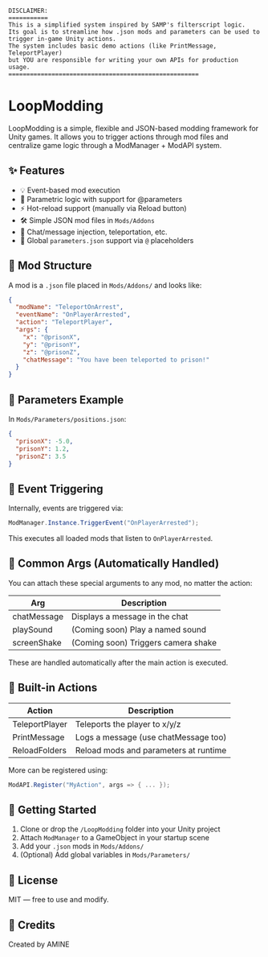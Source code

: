 ```
DISCLAIMER:
===========
This is a simplified system inspired by SAMP's filterscript logic.
Its goal is to streamline how .json mods and parameters can be used to trigger in-game Unity actions.
The system includes basic demo actions (like PrintMessage, TeleportPlayer)
but YOU are responsible for writing your own APIs for production usage.
=====================================================
```

# LoopModding

LoopModding is a simple, flexible and JSON-based modding framework for Unity games. It allows you to trigger actions through mod files and centralize game logic through a ModManager + ModAPI system.

✨ Features
-----------
- 💡 Event-based mod execution
- 🧠 Parametric logic with support for @parameters
- ⚡ Hot-reload support (manually via Reload button)
- 🛠️ Simple JSON mod files in `Mods/Addons`
- 💬 Chat/message injection, teleportation, etc.
- 📁 Global `parameters.json` support via `@` placeholders

🧩 Mod Structure
----------------
A mod is a `.json` file placed in `Mods/Addons/` and looks like:

```json
{
  "modName": "TeleportOnArrest",
  "eventName": "OnPlayerArrested",
  "action": "TeleportPlayer",
  "args": {
    "x": "@prisonX",
    "y": "@prisonY",
    "z": "@prisonZ",
    "chatMessage": "You have been teleported to prison!"
  }
}
```

📂 Parameters Example
---------------------
In `Mods/Parameters/positions.json`:

```json
{
  "prisonX": -5.0,
  "prisonY": 1.2,
  "prisonZ": 3.5
}
```

🔄 Event Triggering
-------------------
Internally, events are triggered via:

```csharp
ModManager.Instance.TriggerEvent("OnPlayerArrested");
```

This executes all loaded mods that listen to `OnPlayerArrested`.

🧠 Common Args (Automatically Handled)
--------------------------------------
You can attach these special arguments to any mod, no matter the action:

| Arg            | Description                         |
|----------------|-------------------------------------|
| chatMessage    | Displays a message in the chat      |
| playSound      | (Coming soon) Play a named sound    |
| screenShake    | (Coming soon) Triggers camera shake |

These are handled automatically after the main action is executed.

🧰 Built-in Actions
-------------------
| Action           | Description                            |
|------------------|----------------------------------------|
| TeleportPlayer   | Teleports the player to x/y/z          |
| PrintMessage     | Logs a message (use chatMessage too)   |
| ReloadFolders    | Reload mods and parameters at runtime  |

More can be registered using:

```csharp
ModAPI.Register("MyAction", args => { ... });
```

🚀 Getting Started
------------------
1. Clone or drop the `/LoopModding` folder into your Unity project
2. Attach `ModManager` to a GameObject in your startup scene
3. Add your `.json` mods in `Mods/Addons/`
4. (Optional) Add global variables in `Mods/Parameters/`

📜 License
----------
MIT — free to use and modify.

💬 Credits
----------
Created by AMINE
